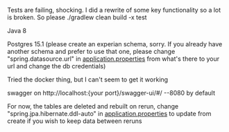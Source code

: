 Tests are failing, shocking. I did a rewrite of some key functionality so a lot is broken. So please ./gradlew clean build -x test

Java 8

Postgres 15.1 (please create an experian schema, sorry. If you already have another schema and prefer to use that one, please
change "spring.datasource.url" in [application.properties](src%2Fmain%2Fresources%2Fapplication.properties) from what's there to your url and change the db credentials)

Tried the docker thing, but I can't seem to get it working

swagger on http://localhost:{your port}/swagger-ui/#/ --8080 by default

For now, the tables are deleted and rebuilt on rerun, change "spring.jpa.hibernate.ddl-auto" 
in [application.properties](src%2Fmain%2Fresources%2Fapplication.properties) to update from create if you wish to keep
data between reruns